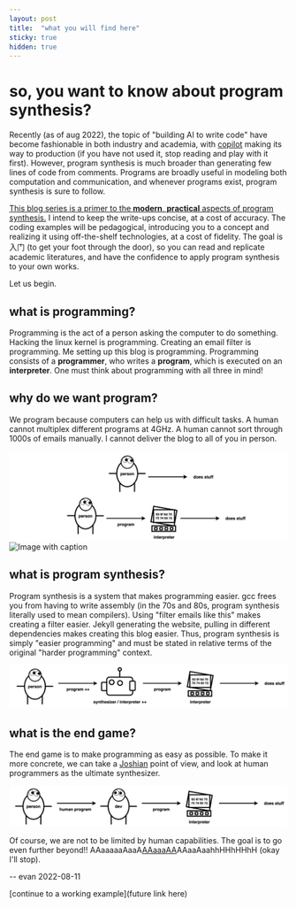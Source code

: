 ```yaml
---
layout: post
title:  "what you will find here"
sticky: true
hidden: true
---
```


# so, you want to know about program synthesis?

Recently (as of aug 2022), the topic of "building AI to write code" have become fashionable in both industry and academia, with [copilot](https://github.com/features/copilot) making its way to production (if you have not used it, stop reading and play with it first). However, program synthesis is much broader than generating few lines of code from comments. Programs are broadly useful in modeling both computation and communication, and whenever programs exist, program synthesis is sure to follow. 

<ins>This blog series is a primer to the **modern**, **practical** aspects of program synthesis.</ins> I intend to keep the write-ups concise, at a cost of accuracy. The coding examples will be pedagogical, introducing you to a concept and realizing it using off-the-shelf technologies, at a cost of fidelity. The goal is 入门 (to get your foot through the door), so you can read and replicate academic literatures, and have the confidence to apply program synthesis to your own works. 

Let us begin.

## what is programming?
Programming is the act of a person asking the computer to do something. Hacking the linux kernel is programming. Creating an email filter is programming. Me setting up this blog is programming. Programming consists of a **programmer**, who writes a **program**, which is executed on an **interpreter**. One must think about programming with all three in mind!

## why do we want program?
We program because computers can help us with difficult tasks. A human cannot multiplex different programs at 4GHz. A human cannot sort through 1000s of emails manually. I cannot deliver the blog to all of you in person.

![Image with caption](/assets/what-is-this/programming.png "programming")
![Image with caption](/program-synthesis-primer/assets/what-is-this/programming.png "programming")

## what is program synthesis?
Program synthesis is a system that makes programming easier. gcc frees you from having to write assembly (in the 70s and 80s, program synthesis literally used to mean compilers). Using "filter emails like this" makes creating a filter easier. Jekyll generating the website, pulling in different dependencies makes creating this blog easier. Thus, program synthesis is simply "easier programming" and must be stated in relative terms of the original "harder programming" context.

![Image with caption](/assets/what-is-this/synthesis.png "synthesis")

## what is the end game?
The end game is to make programming as easy as possible. To make it more concrete, we can take a [Joshian](https://youtu.be/RB78vRUO6X8) point of view, and look at human programmers as the ultimate synthesizer.

![Image with caption](/assets/what-is-this/human-program.png "human-program")

Of course, we are not to be limited by human capabilities. The goal is to go even further beyond!! AAaaaaaAaaA[AAaaaAA](https://youtu.be/3FM2kbvYljw?t=18)AAaaAaahhHHhHHhH (okay I'll stop).

-- evan  2022-08-11

[continue to a working example](future link here)

